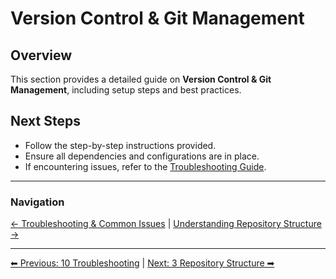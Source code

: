 <!-- description: Documentation about Version Control & Git Management for Your Organization. -->
# Version Control & Git Management

## Overview
This section provides a detailed guide on **Version Control & Git Management**, including setup steps and best practices.


## Next Steps
- Follow the step-by-step instructions provided.
- Ensure all dependencies and configurations are in place.
- If encountering issues, refer to the [Troubleshooting Guide](10-troubleshooting.md).

---

### Navigation
[← Troubleshooting & Common Issues](10-troubleshooting.md) | [Understanding Repository Structure →](3-repository-structure.md)



---

[⬅ Previous: 10 Troubleshooting](10-troubleshooting.md) | [Next: 3 Repository Structure ➡](3-repository-structure.md)